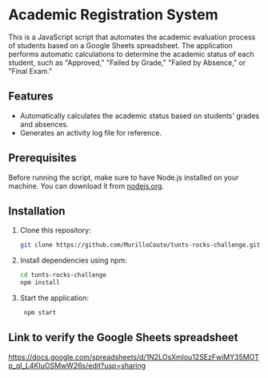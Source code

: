 # Academic Registration System

This is a JavaScript script that automates the academic evaluation process of students based on a Google Sheets spreadsheet. The application performs automatic calculations to determine the academic status of each student, such as "Approved," "Failed by Grade," "Failed by Absence," or "Final Exam."

## Features

- Automatically calculates the academic status based on students' grades and absences.
- Generates an activity log file for reference.

## Prerequisites

Before running the script, make sure to have Node.js installed on your machine. You can download it from [nodejs.org](https://nodejs.org/).

## Installation

1. Clone this repository:

   ```bash
   git clone https://github.com/MurilloCouto/tunts-rocks-challenge.git

2. Install dependencies using npm:

    ```bash
    cd tunts-rocks-challenge
    npm install
3. Start the application:

   ```bash
    npm start

## Link to verify the Google Sheets spreadsheet

https://docs.google.com/spreadsheets/d/1N2LOsXmlou12SEzFwiMY35MOTp_qI_L4KIuOSMwW26s/edit?usp=sharing
